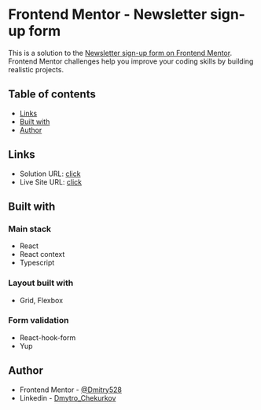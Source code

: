 # Frontend Mentor - Newsletter sign-up form

This is a solution to the [Newsletter sign-up form on Frontend Mentor](https://www.frontendmentor.io/challenges/newsletter-signup-form-with-success-message-3FC1AZbNrv/hub). Frontend Mentor challenges help you improve your coding skills by building realistic projects. 

## Table of contents

- [Links](#links)
- [Built with](#built-with)
- [Author](#author)

## Links

- Solution URL: [click]()
- Live Site URL: [click]()

## Built with

### Main stack
- React
- React context
- Typescript

### Layout built with
- Grid, Flexbox

### Form validation
- React-hook-form
- Yup

## Author

- Frontend Mentor - [@Dmitry528](https://www.frontendmentor.io/profile/Dmitry528)
- Linkedin - [Dmytro_Chekurkov](https://www.linkedin.com/in/dmytro-chekurkov-44ba82183/)